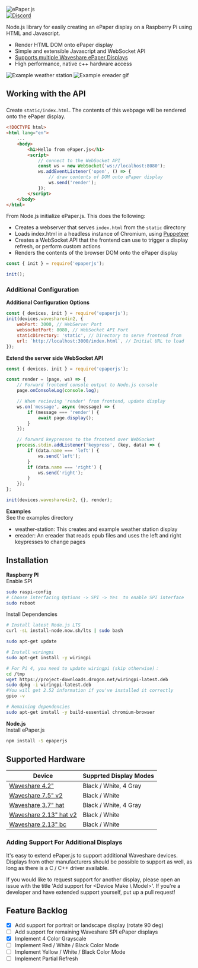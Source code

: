 ![ePaper.js](images/logo.svg) \
[![Discord](https://img.shields.io/discord/888893320309379122?label=chat&logo=discord&style=flat-square)](https://discord.com/channels/888893320309379122)

Node.js library for easily creating an ePaper display on a Raspberry Pi using HTML and Javascript.

-   Render HTML DOM onto ePaper display
-   Simple and extensible Javascript and WebSocket API
-   [Supports multiple Waveshare ePaper Displays](#supported-hardware)
-   High performance, native c++ hardware access

![Example weather station](images/weather.jpg)
![Example ereader gif](images/ereader.gif)

## Working with the API

###

Create `static/index.html`. The contents of this webpage will be rendered onto the ePaper display.

```html
<!DOCTYPE html>
<html lang="en">
    ...
    <body>
        <h1>Hello from ePaper.js</h1>
        <script>
            // connect to the WebSocket API
            const ws = new WebSocket('ws://localhost:8080');
            ws.addEventListener('open', () => {
                // draw contents of DOM onto ePaper display
                ws.send('render');
            });
        </script>
    </body>
</html>
```

From Node.js initialize ePaper.js. This does the following:

-   Creates a webserver that serves `index.html` from the `static` directory
-   Loads index.html in a headless instance of Chromium, using [Puppeteer](https://github.com/puppeteer/puppeteer)
-   Creates a WebSocket API that the frontend can use to trigger a display refresh, or perform custom actions
-   Renders the contents of the browser DOM onto the ePaper display

```js
const { init } = require('epaperjs');

init();
```

### Additional Configuration

**Additional Configuration Options**

```js
const { devices, init } = require('epaperjs');
init(devices.waveshare4in2, {
    webPort: 3000, // WebServer Port
    websocketPort: 8080, // WebSocket API Port
    staticDirectory: 'static', // Directory to serve frontend from
    url: `http://localhost:3000/index.html`, // Initial URL to load
});
```

**Extend the server side WebSocket API**

```js
const { devices, init } = require('epaperjs');

const render = (page, ws) => {
    // Forward frontend console output to Node.js console
    page.onConsoleLog(console.log);

    // When recieving 'render' from frontend, update display
    ws.on('message', async (message) => {
        if (message === 'render') {
            await page.display();
        }
    });

    // forward keypresses to the frontend over WebSocket
    process.stdin.addListener('keypress', (key, data) => {
        if (data.name === 'left') {
            ws.send('left');
        }
        if (data.name === 'right') {
            ws.send('right');
        }
    });
};

init(devices.waveshare4in2, {}, render);
```

**Examples**\
See the examples directory

-   weather-station: This creates and example weather station display
-   ereader: An ereader that reads epub files and uses the left and right keypresses to change pages

## Installation

**Raspberry PI**\
Enable SPI

```bash
sudo raspi-config
# Choose Interfacing Options -> SPI -> Yes  to enable SPI interface
sudo reboot
```

Install Dependencies

```bash
# Install latest Node.js LTS
curl -sL install-node.now.sh/lts | sudo bash

sudo apt-get update

# Install wiringpi
sudo apt-get install -y wiringpi

# For Pi 4, you need to update wiringpi (skip otherwise)：
cd /tmp
wget https://project-downloads.drogon.net/wiringpi-latest.deb
sudo dpkg -i wiringpi-latest.deb
#You will get 2.52 information if you've installed it correctly
gpio -v

# Remaining dependencies
sudo apt-get install -y build-essential chromium-browser
```

**Node.js**\
Install ePaper.js

```bash
npm install -S epaperjs
```

## Supported Hardware

| Device                                                                          | Supprted Display Modes |
| ------------------------------------------------------------------------------- | ---------------------- |
| [Waveshare 4.2"](https://www.waveshare.com/4.2inch-e-Paper.htm)                 | Black / White, 4 Gray  |
| [Waveshare 7.5" v2](https://www.waveshare.com/7.5inch-e-Paper.htm)              | Black / White          |
| [Waveshare 3.7" hat](https://www.waveshare.com/3.7inch-e-paper-hat.htm)         | Black / White, 4 Gray  |
| [Waveshare 2.13" hat v2](https://www.waveshare.com/wiki/2.13inch_e-Paper_HAT)   | Black / White          |
| [Waveshare 2.13" bc](<https://www.waveshare.com/wiki/2.13inch_e-Paper_HAT_(B)>) | Black / White          |

### Adding Support For Additional Displays

It's easy to extend ePaper.js to support additional Waveshare devices. Displays from other manufacturers should be possible to support as well, as long as there is a C / C++ driver available.

If you would like to request support for another display, please open an issue with the title 'Add support for <Device Make \ Model>'. If you're a developer and have extended support yourself, put up a pull request!

## Feature Backlog

-   [x] Add support for portrait or landscape display (rotate 90 deg)
-   [ ] Add support for remaining Waveshare SPI ePaper displays
-   [x] Implement 4 Color Grayscale
-   [ ] Implement Red / White / Black Color Mode
-   [ ] Implement Yellow / White / Black Color Mode
-   [ ] Implement Partial Refresh
